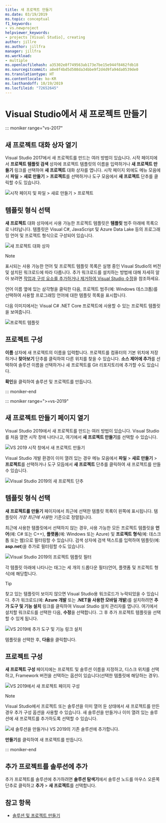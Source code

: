 ```yaml
---
title: 새 프로젝트 만들기
ms.date: 03/19/2019
ms.topic: conceptual
f1_keywords:
- vs.newproject
helpviewer_keywords:
- projects [Visual Studio], creating
author: jillre
ms.author: jillfra
manager: jillfra
ms.workload:
- multiple
ms.openlocfilehash: a35302e8f749563ab173e7be15e944f8462fdb18
ms.sourcegitcommit: a8e8f4bd5d508da34bbe9f2d4d9fa94da0539de0
ms.translationtype: HT
ms.contentlocale: ko-KR
ms.lasthandoff: 10/19/2019
ms.locfileid: "72652645"
---
```

# <a name="create-a-new-project-in-visual-studio"></a>Visual Studio에서 새 프로젝트 만들기

::: moniker range="vs-2017"

## <a name="open-the-new-project-dialog"></a>새 프로젝트 대화 상자 열기

Visual Studio 2017에서 새 프로젝트를 만드는 여러 방법이 있습니다. 시작 페이지에서 **프로젝트 템플릿 검색** 상자에 프로젝트 템플릿의 이름을 입력하거나 **새 프로젝트 만들기** 링크를 선택하여 **새 프로젝트** 대화 상자를 엽니다. 시작 페이지 외에도 메뉴 모음에서 **파일** > **새로 만들기** > **프로젝트**를 선택하거나 도구 모음에서 **새 프로젝트** 단추를 클릭할 수도 있습니다.

![시작 페이지 및 파일 > 새로 만들기 > 프로젝트](./media/vside-newproject1.png)

## <a name="select-a-template-type"></a>템플릿 형식 선택

**새 프로젝트** 대화 상자에서 사용 가능한 프로젝트 템플릿은 **템플릿** 범주 아래에 목록으로 나타납니다. 템플릿은 Visual C#, JavaScript 및 Azure Data Lake 등의 프로그래밍 언어 및 프로젝트 형식으로 구성되어 있습니다.

![새 프로젝트 대화 상자](./media/vside-newproject-templates-list.png)

> [!NOTE]
> 표시되는 사용 가능한 언어 및 프로젝트 템플릿 목록은 실행 중인 Visual Studio의 버전 및 설치된 워크로드에 따라 다릅니다. 추가 워크로드를 설치하는 방법에 대해 자세히 알아 보려면 [작업과 구성 요소를 추가하거나 제거하여 Visual Studio 수정](../install/modify-visual-studio.md)을 참조하세요.

언어 이름 옆에 있는 삼각형을 클릭한 다음, 프로젝트 범주(예: Windows 데스크톱)를 선택하여 사용할 프로그래밍 언어에 대한 템플릿 목록을 표시합니다.

다음 이미지에서는 Visual C# .NET Core 프로젝트에 사용할 수 있는 프로젝트 템플릿을 보여줍니다.

![프로젝트 템플릿](./media/new-project-dialog-net-core.png)

## <a name="configure-your-project"></a>프로젝트 구성

**이름** 상자에 새 프로젝트의 이름을 입력합니다. 프로젝트를 컴퓨터의 기본 위치에 저장하거나 **찾아보기** 단추를 클릭하여 다른 위치를 찾을 수 있습니다. **소스 제어에 추가**를 선택하여 솔루션 이름을 선택하거나 새 프로젝트를 Git 리포지토리에 추가할 수도 있습니다.

**확인**을 클릭하여 솔루션 및 프로젝트를 만듭니다.

::: moniker-end

::: moniker range=">=vs-2019"

## <a name="open-the-create-a-new-project-page"></a>새 프로젝트 만들기 페이지 열기

Visual Studio 2019에서 새 프로젝트를 만드는 여러 방법이 있습니다. Visual Studio를 처음 열면 시작 창에 나타나고, 여기에서 **새 프로젝트 만들기**를 선택할 수 있습니다.

![VS 2019 시작 창에서 새 프로젝트 만들기](media/vs-2019/start-window-create-new-project.png)

Visual Studio 개발 환경이 이미 열려 있는 경우 메뉴 모음에서 **파일** > **새로 만들기** > **프로젝트**를 선택하거나 도구 모듬에서 **새 프로젝트** 단추를 클릭하여 새 프로젝트를 만들 수 있습니다.

![Visual Studio 2019의 새 프로젝트 단추](media/vs-2019/new-project-button.png)

## <a name="select-a-template-type"></a>템플릿 형식 선택

**새 프로젝트를 만들기** 페이지에서 최근에 선택한 템플릿 목록이 왼쪽에 표시됩니다. 템플릿이 *가장 최근에 사용*한 기준으로 정렬됩니다.

최근에 사용한 템플릿에서 선택하지 않는 경우, 사용 가능한 모든 프로젝트 템플릿을 **언어**(예: C# 또는 C++), **플랫폼**(예: Windows 또는 Azure) 및 **프로젝트 형식**(예: 데스크톱 또는 웹)으로 필터링할 수 있습니다. 검색 상자에 검색 텍스트를 입력하여 템플릿(예: **asp.net**)을 추가로 필터링할 수도 있습니다.

![Visual Studio 2019의 프로젝트 템플릿 필터](media/vs-2019/create-new-project-filters.png)

각 템플릿 아래에 나타나는 태그는 세 개의 드롭다운 필터(언어, 플랫폼 및 프로젝트 형식)에 해당합니다.

> [!TIP]
> 찾고 있는 템플릿이 보이지 않으면 Visual Studio용 워크로드가 누락되었을 수 있습니다. 추가 워크로드(예: **Azure 개발** 또는 **.NET을 사용한 모바일 개발**)를 설치하려면 **추가 도구 및 기능 설치** 링크를 클릭하여 Visual Studio 설치 관리자를 엽니다. 여기에서 설치할 워크로드를 선택한 다음, **수정**을 선택합니다. 그 후 추가 프로젝트 템플릿을 선택할 수 있게 됩니다.
>
> ![VS 2019에 추가 도구 및 기능 링크 설치](media/vs-2019/install-more-tools-features.png)

템플릿을 선택한 후, **다음**을 클릭합니다.

## <a name="configure-your-project"></a>프로젝트 구성

**새 프로젝트 구성** 페이지에는 프로젝트 및 솔루션 이름을 지정하고, 디스크 위치를 선택하고, Framework 버전을 선택하는 옵션이 있습니다(선택한 템플릿에 해당하는 경우).

![VS 2019에서 새 프로젝트 페이지 구성](media/vs-2019/configure-new-project.png)

> [!NOTE]
> Visual Studio에서 프로젝트 또는 솔루션을 이미 열어 둔 상태에서 새 프로젝트를 만든 경우 추가 구성 옵션을 사용할 수 있습니다. 새 솔루션을 만들거나 이미 열려 있는 솔루션에 새 프로젝트를 추가하도록 선택할 수 있습니다.
>
> ![새 솔루션을 만들거나 VS 2019의 기존 솔루션에 추가합니다.](media/vs-2019/configure-new-project-solution.png)

**만들기**를 클릭하여 새 프로젝트를 만듭니다.

::: moniker-end

## <a name="add-additional-projects-to-a-solution"></a>추가 프로젝트를 솔루션에 추가

추가 프로젝트를 솔루션에 추가하려면 **솔루션 탐색기**에서 솔루션 노드를 마우스 오른쪽 단추로 클릭하고 **추가** > **새 프로젝트**를 선택합니다.

## <a name="see-also"></a>참고 항목

- [솔루션 및 프로젝트 만들기](creating-solutions-and-projects.md)

